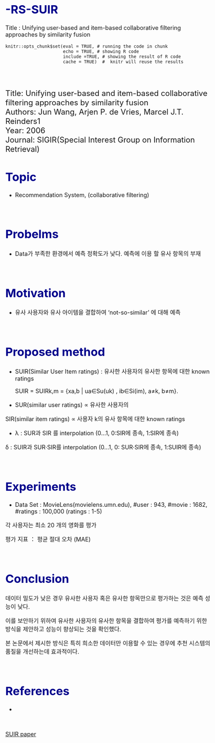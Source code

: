 # -RS-SUIR
Title : Unifying user-based and item-based collaborative filtering approaches by similarity fusion


<style type="text/css">
.main-container {
  max-width: 1000px;
  margin-left: 80px;
  margin-right: auto;
}
</style>


<style type="text/css">
body { /* Normal  */
  font-size: 18px;
}
td {  /* Table  */
  font-size: 16px;
}
h1.title {
  font-size: 46px;
  color: DarkRed;
}
h1 { /* Header 1 */
  font-size: 36px;
  color: DarkBlue;
}
h2 { /* Header 2 */
  font-size: 30px;
  color: DarkBlue;
}
<!-- h3 { /* Header 3 */ -->
<!--   font-size: 26px; -->
<!--   font-family: "Times New Roman", Times, serif; -->
<!--   color: DarkBlue; -->
<!-- } -->

code.r{ /* Code block */
  font-size: 16px;
}
pre { /* Code block - determines code spacing between lines */
  font-size: 16px;
}
</style>



<div style="margin-bottom:50px;">


```{r setup, echo = FALSE}
knitr::opts_chunk$set(eval = TRUE, # running the code in chunk
                      echo = TRUE, # showing R code
                      include =TRUE, # showing the result of R code
                      cache = TRUE)  #  knitr will reuse the results
```




<!---------------------------------->


<br>
<br>

<font size = 5> Title: Unifying user-based and item-based collaborative filtering approaches by similarity fusion <br> 
Authors: Jun Wang, Arjen P. de Vries, Marcel J.T. Reinders1 <br>
Year: 2006  <br>
Journal: SIGIR(Special Interest Group on Information Retrieval) </font>
</div>

# Topic
+ Recommendation System, (collaborative filtering)

<br>

# Probelms
+ Data가 부족한 환경에서 예측 정확도가 낮다. 예측에 이용 할 유사 항목의 부재

<br>

# Motivation
+ 유사 사용자와 유사 아이템을 결합하여 ‘not-so-similar’ 에 대해 예측

<br>

# Proposed method
+ SUIR(Similar User Item ratings) : 유사한 사용자의 유사한 항목에 대한 known ratings

  SUIR = SUIRk,m = {xa,b | ua∈Su(uk) , ib∈Si(im), a≠k, b≠m}.

+ SUR(similar user ratings) ∝ 유사한 사용자의 

SIR(similar item ratings) ∝ 사용자 k의 유사 항목에 대한 known ratings

+ λ : SUR과 SIR 를 interpolation (0…1, 0:SIR에 종속, 1:SIR에 종속)

δ : SUIR과 SUR·SIR를 interpolation (0…1, 0: SUR·SIR에 종속, 1:SUIR에 종속)


<br>

# Experiments
+ Data Set : MovieLens(movielens.umn.edu), #user : 943, #movie : 1682, #ratings : 100,000 (ratings : 1-5)

각 사용자는 최소 20 개의 영화를 평가 

평가 지표 ： 평균 절대 오차 (MAE) 

<br>

# Conclusion
데이터 밀도가 낮은 경우 유사한 사용자 혹은 유사한 항목만으로 평가하는 것은 예측 성능이 낮다. 

이를 보안하기 위하여 유사한 사용자의 유사한 항목을 결합하여 평가를 예측하기 위한 방식을 제안하고 성능이 향상되는 것을 확인했다. 

본 논문에서 제시한 방식은 특히 희소한 데이터만 이용할 수 있는 경우에 추천 시스템의 품질을 개선하는데 효과적이다.

<br>

# References
+ 

<br>


[SUIR paper](https://www.researchgate.net/publication/221299518_Unifying_user-based_and_item-based_collaborative_filtering_approaches_by_similarity_fusion)


<br>
